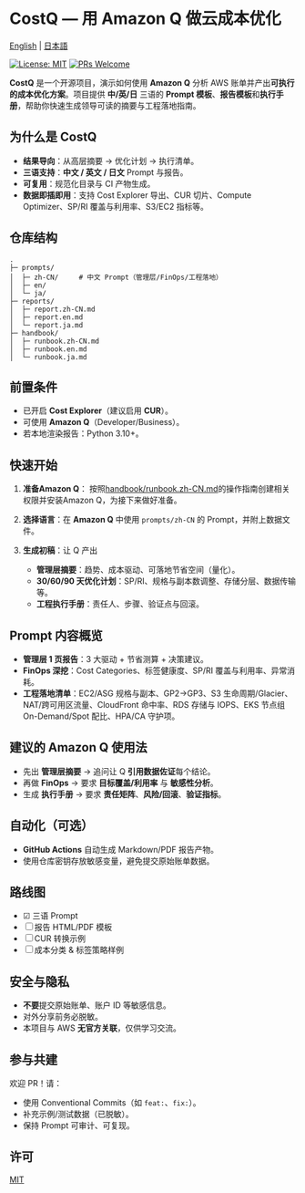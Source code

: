 # CostQ — 用 Amazon Q 做云成本优化

[English](./README.md) | [日本語](./README.ja.md)

[![License: MIT](https://img.shields.io/badge/License-MIT-blue.svg)](#许可)
[![PRs Welcome](https://img.shields.io/badge/PRs-welcome-brightgreen.svg)](#参与共建)

**CostQ** 是一个开源项目，演示如何使用 **Amazon Q** 分析 AWS 账单并产出**可执行的成本优化方案**。项目提供 **中/英/日** 三语的 **Prompt 模板**、**报告模板**和**执行手册**，帮助你快速生成领导可读的摘要与工程落地指南。

## 为什么是 CostQ

* **结果导向**：从高层摘要 → 优化计划 → 执行清单。
* **三语支持**：**中文 / 英文 / 日文** Prompt 与报告。
* **可复用**：规范化目录与 CI 产物生成。
* **数据即插即用**：支持 Cost Explorer 导出、CUR 切片、Compute Optimizer、SP/RI 覆盖与利用率、S3/EC2 指标等。

## 仓库结构

```
.
├─ prompts/
│  ├─ zh-CN/     # 中文 Prompt（管理层/FinOps/工程落地）
│  ├─ en/
│  └─ ja/
├─ reports/
│  ├─ report.zh-CN.md
│  ├─ report.en.md
│  └─ report.ja.md
├─ handbook/
│  ├─ runbook.zh-CN.md
│  ├─ runbook.en.md
│  └─ runbook.ja.md
```

## 前置条件

* 已开启 **Cost Explorer**（建议启用 **CUR**）。
* 可使用 **Amazon Q**（Developer/Business）。
* 若本地渲染报告：Python 3.10+。

## 快速开始

1. **准备Amazon Q**： 按照[handbook/runbook.zh-CN.md](handbook/runbook.zh-CN.md)的操作指南创建相关权限并安装Amazon Q，为接下来做好准备。
2. **选择语言**：在 **Amazon Q** 中使用 `prompts/zh-CN` 的 Prompt，并附上数据文件。
3. **生成初稿**：让 Q 产出

   * **管理层摘要**：趋势、成本驱动、可落地节省空间（量化）。
   * **30/60/90 天优化计划**：SP/RI、规格与副本数调整、存储分层、数据传输等。
   * **工程执行手册**：责任人、步骤、验证点与回滚。

## Prompt 内容概览

* **管理层 1 页报告**：3 大驱动 + 节省测算 + 决策建议。
* **FinOps 深挖**：Cost Categories、标签健康度、SP/RI 覆盖与利用率、异常消耗。
* **工程落地清单**：EC2/ASG 规格与副本、GP2→GP3、S3 生命周期/Glacier、NAT/跨可用区流量、CloudFront 命中率、RDS 存储与 IOPS、EKS 节点组 On-Demand/Spot 配比、HPA/CA 守护项。

## 建议的 Amazon Q 使用法

* 先出 **管理层摘要** → 追问让 Q **引用数据佐证**每个结论。
* 再做 **FinOps** → 要求 **目标覆盖/利用率** 与 **敏感性分析**。
* 生成 **执行手册** → 要求 **责任矩阵**、**风险/回滚**、**验证指标**。

## 自动化（可选）

* **GitHub Actions** 自动生成 Markdown/PDF 报告产物。
* 使用仓库密钥存放敏感变量，避免提交原始账单数据。

## 路线图

* ☑ 三语 Prompt
* ☐ 报告 HTML/PDF 模板
* ☐ CUR 转换示例
* ☐ 成本分类 & 标签策略样例

## 安全与隐私

* **不要**提交原始账单、账户 ID 等敏感信息。
* 对外分享前务必脱敏。
* 本项目与 AWS **无官方关联**，仅供学习交流。

## 参与共建

欢迎 PR！请：

* 使用 Conventional Commits（如 `feat:`、`fix:`）。
* 补充示例/测试数据（已脱敏）。
* 保持 Prompt 可审计、可复现。

## 许可

[MIT](./LICENSE)

